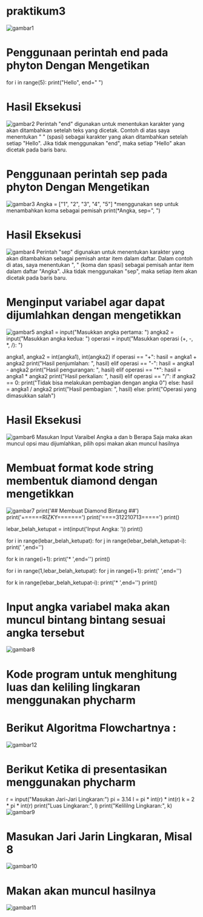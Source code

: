 # praktikum3
![gambar1](screenshoot/ss1.png)
# Penggunaan perintah end pada phyton Dengan Mengetikan
for i in range(5):
    print("Hello", end=" ")
# Hasil Eksekusi
![gambar2](screenshoot/ss2.png)
Perintah "end" digunakan untuk menentukan karakter yang akan ditambahkan setelah teks yang dicetak. Contoh di atas saya menentukan " " (spasi) sebagai karakter yang akan ditambahkan setelah setiap "Hello". Jika tidak menggunakan "end", maka setiap "Hello" akan dicetak pada baris baru.
# Penggunaan perintah sep pada phyton Dengan Mengetikan
![gambar3](screenshoot/ss3.png)
Angka = ["1", "2", "3", "4", "5"]
*menggunakan sep untuk menambahkan koma sebagai pemisah
print(*Angka, sep=", ")
# Hasil Eksekusi
![gambar4](screenshoot/ss4.png)
Perintah "sep" digunakan untuk menentukan karakter yang akan ditambahkan sebagai pemisah antar item dalam daftar. Dalam contoh di atas, saya menentukan ", " (koma dan spasi) sebagai pemisah antar item dalam daftar "Angka". Jika tidak menggunakan "sep", maka setiap item akan dicetak pada baris baru.
# Menginput variabel agar dapat dijumlahkan dengan mengetikkan
![gambar5](screenshoot/ss5.png)
angka1 = input("Masukkan angka pertama: ")
angka2 = input("Masukkan angka kedua: ")
operasi = input("Masukkan operasi (+, -, *, /): ")

angka1, angka2 = int(angka1), int(angka2)
if operasi == "+":
    hasil = angka1 + angka2
    print("Hasil penjumlahan: ", hasil)
elif operasi == "-":
    hasil = angka1 - angka2
    print("Hasil pengurangan: ", hasil)
elif operasi == "*":
    hasil = angka1 * angka2
    print("Hasil perkalian: ", hasil)
elif operasi == "/":
    if angka2 == 0:
        print("Tidak bisa melakukan pembagian dengan angka 0")
    else:
        hasil = angka1 / angka2
        print("Hasil pembagian: ", hasil)
else:
    print("Operasi yang dimasukkan salah")
# Hasil Eksekusi
![gambar6](screenshoot/ss6.png)
Masukan Input Varaibel Angka a dan b Berapa Saja maka akan muncul opsi mau dijumlahkan, pilih opsi makan akan muncul hasilnya

# Membuat format kode string membentuk diamond dengan mengetikkan
![gambar7](screenshoot/ss7.png)
print('##  Membuat Diamond Bintang  ##')
print('======RIZKY=======')
print('====312210713=====')
print()
 
lebar_belah_ketupat = int(input('Input Angka: '))
print()
 
for i in range(lebar_belah_ketupat):
  for j in range(lebar_belah_ketupat-i):
    print(' ',end='')
     
  for k in range(i+1):
    print('* ',end='')
  print()

for i in range(1,lebar_belah_ketupat):
  for j in range(i+1):
    print(' ',end='')
     
  for k in range(lebar_belah_ketupat-i):
    print('* ',end='')
  print()
  # Input angka variabel maka akan muncul bintang bintang sesuai angka tersebut
  ![gambar8](screenshoot/ss8.png)

  # Kode  program untuk menghitung luas dan keliling lingkaran menggunakan phycharm 
# Berikut Algoritma Flowchartnya :
![gambar12](screenshoot/ss12.png)
# Berikut Ketika di presentasikan menggunakan phycharm
r = input("Masukan Jari-Jari Lingkaran:")
pi = 3.14
l = pi * int(r) * int(r)
k = 2 * pi * int(r)
print("Luas Lingkaran:", l)
print("Kelililng Lingkaran:", k)
![gambar9](screenshoot/ss9.png)
# Masukan Jari Jarin Lingkaran, Misal 8
![gambar10](screenshoot/ss10.png)
# Makan akan muncul hasilnya
![gambar11](screenshoot/ss11.png)


